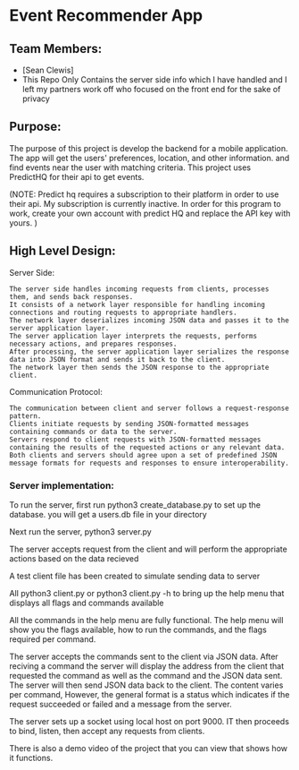 # Event Recommender App

## Team Members:
- [Sean Clewis]
- This Repo Only Contains the server side info which I have handled and I left my partners work off who focused on the front end for the sake of privacy

## Purpose:

The purpose of this project is develop the backend for a mobile application. The app will get the users' preferences, location, and other information. and find events near the user with matching criteria. This project uses PredictHQ for their api to get events. 

(NOTE: Predict hq requires a subscription to their platform in order to use their api. My subscription is currently inactive. In order for this program to work, create your own account with predict HQ and replace the API key with yours. )

## High Level Design:
Server Side:

    The server side handles incoming requests from clients, processes them, and sends back responses.
    It consists of a network layer responsible for handling incoming connections and routing requests to appropriate handlers.
    The network layer deserializes incoming JSON data and passes it to the server application layer.
    The server application layer interprets the requests, performs necessary actions, and prepares responses.
    After processing, the server application layer serializes the response data into JSON format and sends it back to the client.
    The network layer then sends the JSON response to the appropriate client.

Communication Protocol:

    The communication between client and server follows a request-response pattern.
    Clients initiate requests by sending JSON-formatted messages containing commands or data to the server.
    Servers respond to client requests with JSON-formatted messages containing the results of the requested actions or any relevant data.
    Both clients and servers should agree upon a set of predefined JSON message formats for requests and responses to ensure interoperability.

### Server implementation:
To run the server, first run python3 create_database.py to set up the database. you will get a users.db file in your directory

Next run the server, python3 server.py

The server accepts request from the client and will perform the appropriate actions based on the data recieved

A test client file has been created to simulate sending data to server

All python3 client.py or python3 client.py -h to bring up the help menu that displays all flags and commands available

All the commands in the help menu are fully functional. The help menu will show you the flags available, how to run the commands, and the flags required per command. 

The server accepts the commands sent to the client via JSON data. After reciving a command the server will display the address from the client that requested the command as well as the command and the JSON data sent. The server will then send JSON data back to the client. The content varies per command, However, the general format is a status which indicates if the request succeeded or failed and a message from the server. 

The server sets up a socket using local host on port 9000. IT then proceeds to bind, listen, then accept any requests from clients. 

There is also a demo video of the project that you can view that shows how it functions.



